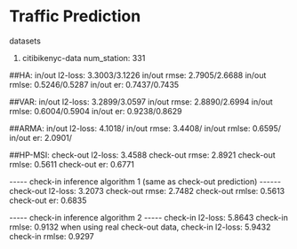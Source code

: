 # Traffic Prediction

datasets
1. citibikenyc-data
num_station: 331

##HA: 
in/out l2-loss: 3.3003/3.1226
in/out rmse: 2.7905/2.6688
in/out rmlse: 0.5246/0.5287
in/out er: 0.7437/0.7435

##VAR: 
in/out l2-loss: 3.2899/3.0597
in/out rmse: 2.8890/2.6994
in/out rmlse: 0.6004/0.5904
in/out er: 0.9238/0.8629

##ARMA:
in/out l2-loss: 4.1018/
in/out rmse: 3.4408/
in/out rmlse: 0.6595/
in/out er: 2.0901/

##HP-MSI:
check-out l2-loss: 3.4588
check-out rmse: 2.8921
check-out rmlse: 0.5611
check-out er: 0.6771

----- check-in inference algorithm 1 (same as check-out prediction) ------
check-out l2-loss: 3.2073
check-out rmse: 2.7482
check-out rmlse: 0.5613
check-out er: 0.6835

----- check-in inference algorithm 2 -----
check-in l2-loss: 5.8643
check-in rmlse: 0.9132
when using real check-out data,
check-in l2-loss: 5.9432
check-in rmlse: 0.9297


